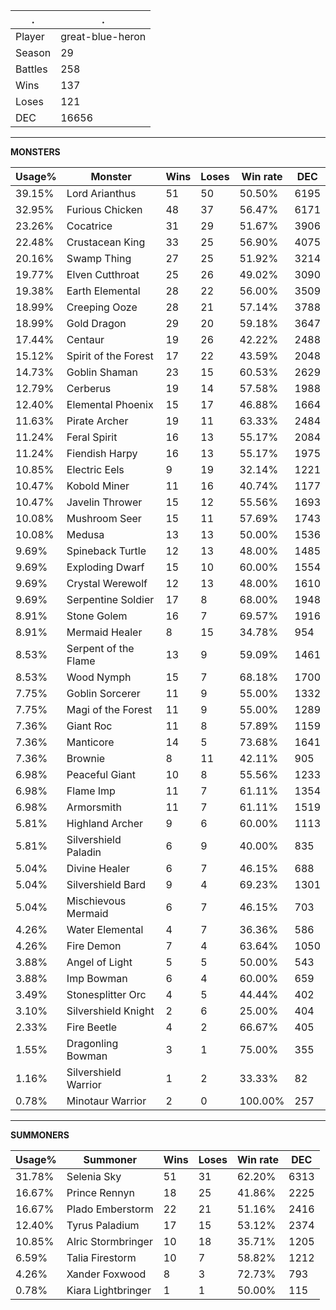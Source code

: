 .|.
|-|-
Player|great-blue-heron
Season|29
Battles|258
Wins|137
Loses|121
DEC|16656

---
**MONSTERS**

Usage%|Monster|Wins|Loses|Win rate|DEC|
-|-|-|-|-|-|
39.15%|Lord Arianthus|51|50|50.50%|6195|
32.95%|Furious Chicken|48|37|56.47%|6171|
23.26%|Cocatrice|31|29|51.67%|3906|
22.48%|Crustacean King|33|25|56.90%|4075|
20.16%|Swamp Thing|27|25|51.92%|3214|
19.77%|Elven Cutthroat|25|26|49.02%|3090|
19.38%|Earth Elemental|28|22|56.00%|3509|
18.99%|Creeping Ooze|28|21|57.14%|3788|
18.99%|Gold Dragon|29|20|59.18%|3647|
17.44%|Centaur|19|26|42.22%|2488|
15.12%|Spirit of the Forest|17|22|43.59%|2048|
14.73%|Goblin Shaman|23|15|60.53%|2629|
12.79%|Cerberus|19|14|57.58%|1988|
12.40%|Elemental Phoenix|15|17|46.88%|1664|
11.63%|Pirate Archer|19|11|63.33%|2484|
11.24%|Feral Spirit|16|13|55.17%|2084|
11.24%|Fiendish Harpy|16|13|55.17%|1975|
10.85%|Electric Eels|9|19|32.14%|1221|
10.47%|Kobold Miner|11|16|40.74%|1177|
10.47%|Javelin Thrower|15|12|55.56%|1693|
10.08%|Mushroom Seer|15|11|57.69%|1743|
10.08%|Medusa|13|13|50.00%|1536|
9.69%|Spineback Turtle|12|13|48.00%|1485|
9.69%|Exploding Dwarf|15|10|60.00%|1554|
9.69%|Crystal Werewolf|12|13|48.00%|1610|
9.69%|Serpentine Soldier|17|8|68.00%|1948|
8.91%|Stone Golem|16|7|69.57%|1916|
8.91%|Mermaid Healer|8|15|34.78%|954|
8.53%|Serpent of the Flame|13|9|59.09%|1461|
8.53%|Wood Nymph|15|7|68.18%|1700|
7.75%|Goblin Sorcerer|11|9|55.00%|1332|
7.75%|Magi of the Forest|11|9|55.00%|1289|
7.36%|Giant Roc|11|8|57.89%|1159|
7.36%|Manticore|14|5|73.68%|1641|
7.36%|Brownie|8|11|42.11%|905|
6.98%|Peaceful Giant|10|8|55.56%|1233|
6.98%|Flame Imp|11|7|61.11%|1354|
6.98%|Armorsmith|11|7|61.11%|1519|
5.81%|Highland Archer|9|6|60.00%|1113|
5.81%|Silvershield Paladin|6|9|40.00%|835|
5.04%|Divine Healer|6|7|46.15%|688|
5.04%|Silvershield Bard|9|4|69.23%|1301|
5.04%|Mischievous Mermaid|6|7|46.15%|703|
4.26%|Water Elemental|4|7|36.36%|586|
4.26%|Fire Demon|7|4|63.64%|1050|
3.88%|Angel of Light|5|5|50.00%|543|
3.88%|Imp Bowman|6|4|60.00%|659|
3.49%|Stonesplitter Orc|4|5|44.44%|402|
3.10%|Silvershield Knight|2|6|25.00%|404|
2.33%|Fire Beetle|4|2|66.67%|405|
1.55%|Dragonling Bowman|3|1|75.00%|355|
1.16%|Silvershield Warrior|1|2|33.33%|82|
0.78%|Minotaur Warrior|2|0|100.00%|257|

---
**SUMMONERS**

Usage%|Summoner|Wins|Loses|Win rate|DEC|
-|-|-|-|-|-|
31.78%|Selenia Sky|51|31|62.20%|6313|
16.67%|Prince Rennyn|18|25|41.86%|2225|
16.67%|Plado Emberstorm|22|21|51.16%|2416|
12.40%|Tyrus Paladium|17|15|53.12%|2374|
10.85%|Alric Stormbringer|10|18|35.71%|1205|
6.59%|Talia Firestorm|10|7|58.82%|1212|
4.26%|Xander Foxwood|8|3|72.73%|793|
0.78%|Kiara Lightbringer|1|1|50.00%|115|

